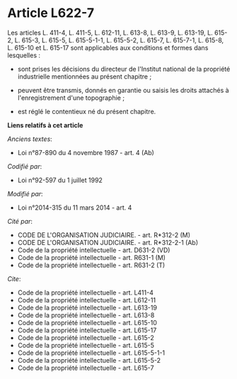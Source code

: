 # Article L622-7

Les articles L. 411-4, L. 411-5, L. 612-11, L. 613-8, L. 613-9, 
L. 613-19, L. 615-2, L. 615-3, 
L. 615-5, L. 615-5-1-1, L. 615-5-2, L. 615-7, L. 615-7-1, L. 615-8, L. 615-10 et L. 615-17 sont applicables aux conditions et
formes dans lesquelles :

- sont prises les décisions du directeur de l'Institut national de la propriété industrielle mentionnées au présent
chapitre ;

- peuvent être transmis, donnés en garantie ou saisis les droits attachés à l'enregistrement d'une topographie ;

- est réglé le contentieux né du présent chapitre.

**Liens relatifs à cet article**

_Anciens textes_:

  - Loi n°87-890 du 4 novembre 1987 - art. 4 (Ab)

_Codifié par_:

  - Loi n°92-597 du 1 juillet 1992

_Modifié par_:

  - Loi n°2014-315 du 11 mars 2014 - art. 4

_Cité par_:

  - CODE DE L'ORGANISATION JUDICIAIRE. - art. R*312-2 (M)
  - CODE DE L'ORGANISATION JUDICIAIRE. - art. R*312-2-1 (Ab)
  - Code de la propriété intellectuelle - art. D631-2 (VD)
  - Code de la propriété intellectuelle - art. R631-1 (M)
  - Code de la propriété intellectuelle - art. R631-2 (T)

_Cite_:

  - Code de la propriété intellectuelle - art. L411-4
  - Code de la propriété intellectuelle - art. L612-11
  - Code de la propriété intellectuelle - art. L613-19
  - Code de la propriété intellectuelle - art. L613-8
  - Code de la propriété intellectuelle - art. L615-10
  - Code de la propriété intellectuelle - art. L615-17
  - Code de la propriété intellectuelle - art. L615-2
  - Code de la propriété intellectuelle - art. L615-5
  - Code de la propriété intellectuelle - art. L615-5-1-1
  - Code de la propriété intellectuelle - art. L615-5-2
  - Code de la propriété intellectuelle - art. L615-7
